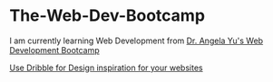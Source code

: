 # The-Web-Dev-Bootcamp
 
 I am currently learning Web Development from [Dr. Angela Yu's Web Development Bootcamp](https://www.udemy.com/course/the-complete-web-development-bootcamp/ "The Complete Web Developer Bootcamp By Dr. Angela Yu")


[Use Dribble for Design inspiration for your websites](https://dribbble.com/shots/13819273-Sunglasses-store-concept)
